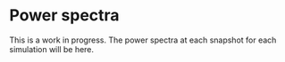 # Power spectra
This is a work in progress. The power spectra at each snapshot for each simulation will be here.